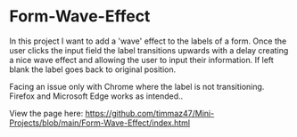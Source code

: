 # Form-Wave-Effect

In this project I want to add a 'wave' effect to the labels of a form. 
Once the user clicks the input field the label transitions upwards with a delay creating a nice wave effect and allowing the user to input their information.
If left blank the label goes back to original position.

Facing an issue only with Chrome where the label is not transitioning. Firefox and Microsoft Edge works as intended..

View the page here: https://github.com/timmaz47/Mini-Projects/blob/main/Form-Wave-Effect/index.html
